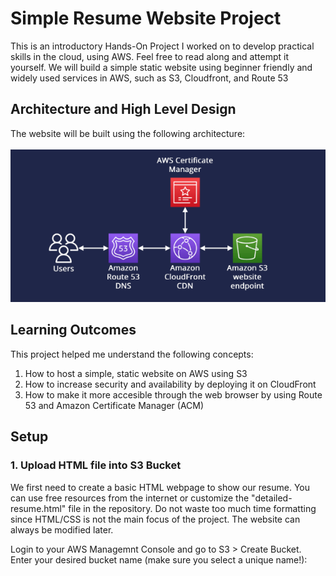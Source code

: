 # Simple Resume Website Project

This is an introductory Hands-On Project I worked on to develop practical skills in the cloud, using AWS. Feel free to read along and attempt it yourself. We will build a simple static website using beginner friendly and widely used services in AWS, such as S3, Cloudfront, and Route 53

## Architecture and High Level Design

The website will be built using the following architecture: <br><br>
![My Image](images/architecture.png)

## Learning Outcomes

This project helped me understand the following concepts: <br>
1) How to host a simple, static website on AWS using S3
2) How to increase security and availability by deploying it on CloudFront
3) How to make it more accesible through the web browser by using Route 53 and Amazon Certificate Manager (ACM)

## Setup
### 1. Upload HTML file into S3 Bucket 
We first need to create a basic HTML webpage to show our resume. You can use free resources from the internet or customize the "detailed-resume.html" file in the repository. Do not waste too much time formatting since HTML/CSS is not the main focus of the project. The website can always be modified later. <br>

Login to your AWS Managemnt Console and go to S3 > Create Bucket. Enter your desired bucket name (make sure you select a unique name!):
